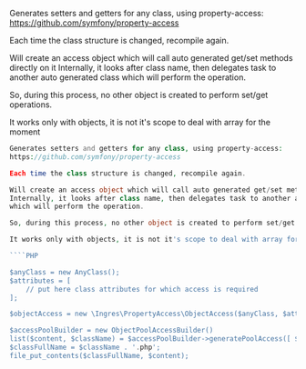Generates setters and getters for any class, using property-access:
https://github.com/symfony/property-access

Each time the class structure is changed, recompile again.

Will create an access object which will call auto generated get/set methods directly on it
Internally, it looks after class name, then delegates task to another auto generated class
which will perform the operation.

So, during this process, no other object is created to perform set/get operations.

It works only with objects, it is not it's scope to deal with array for the moment

````PHP
Generates setters and getters for any class, using property-access:
https://github.com/symfony/property-access

Each time the class structure is changed, recompile again.

Will create an access object which will call auto generated get/set methods directly on it
Internally, it looks after class name, then delegates task to another auto generated class
which will perform the operation.

So, during this process, no other object is created to perform set/get operations.

It works only with objects, it is not it's scope to deal with array for the moment

````PHP

$anyClass = new AnyClass();
$attributes = [
    // put here class attributes for which access is required
];

$objectAccess = new \Ingres\PropertyAccess\ObjectAccess($anyClass, $attributes);

$accessPoolBuilder = new ObjectPoolAccessBuilder()
list($content, $className) = $accessPoolBuilder->generatePoolAccess([ $objectAccess ]);
$classFullName = $className . '.php';
file_put_contents($classFullName, $content);

````
